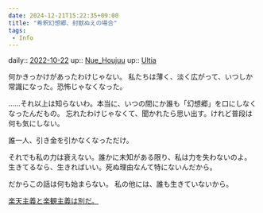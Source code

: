 ```yaml
---
date: 2024-12-21T15:22:35+09:00
title: "希釈幻想郷、封獣ぬえの場合"
tags:
 - Info
---
```


daily:: [2022-10-22](Daily_Note/2022-10-22.md)
up:: [Nue_Houjuu](Bar/Novel/Touhou_Project/Nue_Houjuu.md)
up:: [Ultia](Bar/Novel/Nacaria/Ultia.md)

何かきっかけがあったわけじゃない。
私たちは薄く、淡く広がって、いつしか常識になった。恐怖じゃなくなった。

……それ以上は知らないわ。本当に、いつの間にか誰も「幻想郷」を口にしなくなったんだもの。
忘れたわけじゃなくて、聞かれたら思い出す。けれど普段は何も気にしない。

誰一人、引き金を引かなくなっただけ。


それでも私の力は衰えない。誰かに未知がある限り、私は力を失わないのよ。
生きてるなら、生きればいい。死ぬ理由なんて特にないんだから。

だからこの話は何も始まらない。
私の他には、誰も生きていないから。

[楽天主義と楽観主義は別だ。](楽天主義と楽観主義は別だ。.md)
